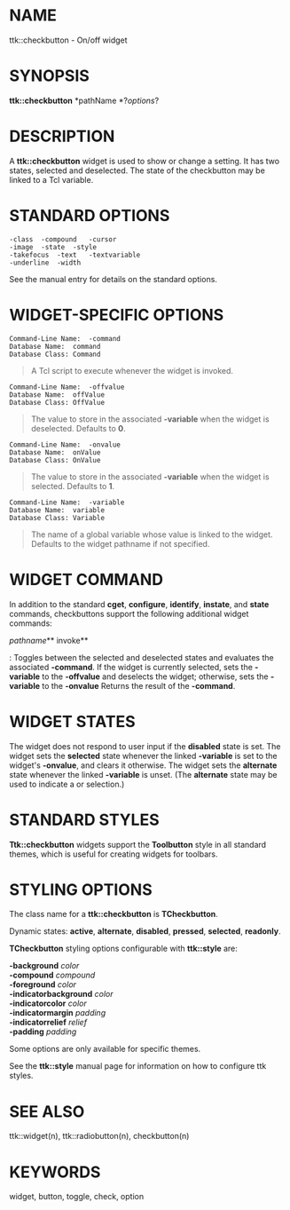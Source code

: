 # NAME

ttk::checkbutton - On/off widget

# SYNOPSIS

**ttk::checkbutton** *pathName *?*options*?

# DESCRIPTION

A **ttk::checkbutton** widget is used to show or change a setting. It
has two states, selected and deselected. The state of the checkbutton
may be linked to a Tcl variable.

# STANDARD OPTIONS

    -class	-compound	-cursor
    -image	-state	-style
    -takefocus	-text	-textvariable
    -underline	-width

See the manual entry for details on the standard options.

# WIDGET-SPECIFIC OPTIONS

    Command-Line Name:	-command
    Database Name:	command
    Database Class:	Command

> A Tcl script to execute whenever the widget is invoked.

    Command-Line Name:	-offvalue
    Database Name:	offValue
    Database Class:	OffValue

> The value to store in the associated **-variable** when the widget is
> deselected. Defaults to **0**.

    Command-Line Name:	-onvalue
    Database Name:	onValue
    Database Class:	OnValue

> The value to store in the associated **-variable** when the widget is
> selected. Defaults to **1**.

    Command-Line Name:	-variable
    Database Name:	variable
    Database Class:	Variable

> The name of a global variable whose value is linked to the widget.
> Defaults to the widget pathname if not specified.

# WIDGET COMMAND

In addition to the standard **cget**, **configure**, **identify**,
**instate**, and **state** commands, checkbuttons support the following
additional widget commands:

*pathname*** invoke**

:   Toggles between the selected and deselected states and evaluates the
    associated **-command**. If the widget is currently selected, sets
    the **-variable** to the **-offvalue** and deselects the widget;
    otherwise, sets the **-variable** to the **-onvalue** Returns the
    result of the **-command**.

# WIDGET STATES

The widget does not respond to user input if the **disabled** state is
set. The widget sets the **selected** state whenever the linked
**-variable** is set to the widget\'s **-onvalue**, and clears it
otherwise. The widget sets the **alternate** state whenever the linked
**-variable** is unset. (The **alternate** state may be used to indicate
a or selection.)

# STANDARD STYLES

**Ttk::checkbutton** widgets support the **Toolbutton** style in all
standard themes, which is useful for creating widgets for toolbars.

# STYLING OPTIONS

The class name for a **ttk::checkbutton** is **TCheckbutton**.

Dynamic states: **active**, **alternate**, **disabled**, **pressed**,
**selected**, **readonly**.

**TCheckbutton** styling options configurable with **ttk::style** are:

**-background** *color*\
**-compound** *compound*\
**-foreground** *color*\
**-indicatorbackground** *color*\
**-indicatorcolor** *color*\
**-indicatormargin** *padding*\
**-indicatorrelief** *relief*\
**-padding** *padding*

Some options are only available for specific themes.

See the **ttk::style** manual page for information on how to configure
ttk styles.

# SEE ALSO

ttk::widget(n), ttk::radiobutton(n), checkbutton(n)

# KEYWORDS

widget, button, toggle, check, option

<!---
Copyright (c) 2004 Joe Englis
-->

